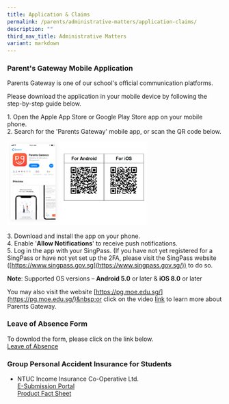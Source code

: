 ```yaml
---
title: Application & Claims
permalink: /parents/administrative-matters/application-claims/
description: ""
third_nav_title: Administrative Matters
variant: markdown
---
```

### **Parent's Gateway Mobile Application**

Parents Gateway is one of our school's official communication platforms.

Please download the application in your mobile device by following the step-by-step guide below.

1\. Open the Apple App Store or Google Play Store app on your mobile phone.<br>
2\. Search for the 'Parents Gateway' mobile app, or scan the QR code below.

<img src="/images/PG.jpg" style="width:65%">

3\. Download and install the app on your phone.<br>
4\. Enable '**Allow Notifications**' to receive push notifications.<br>
5\. Log in the app with your SingPass. (If you have not yet registered for a SingPass or have not yet set up the 2FA, please visit the SingPass website ([https://www.singpass.gov.sg](https://www.singpass.gov.sg/)) to do so.

**Note**: Supported OS versions –&nbsp;**Android 5.0**&nbsp;or later &amp;&nbsp;**iOS 8.0**&nbsp;or later

You may also visit the website&nbsp;[https://pg.moe.edu.sg/](https://pg.moe.edu.sg/)&nbsp;or click on the video&nbsp;[link](https://www.youtube.com/watch?v=EKpiTM5axNA)&nbsp;to learn more about Parents Gateway.<br>

### **Leave of Absence Form**
To downlod the form, please click on the link below.<br>
[Leave of Absence](https://form.gov.sg/60ff8bf95f725c0011dd6188)


### **Group Personal Accident Insurance for Students**
* NTUC Income Insurance Co-Operative Ltd.<br>
[E-Submission Portal](https://studentgpa.incomegroupins.com.sg/#/)<br>
[Product Fact Sheet](/files/Application%20Forms/Product_Fact_Sheet_Year_2024.pdf)